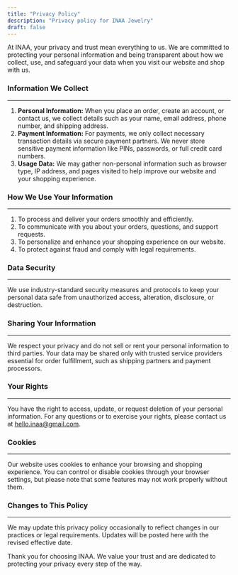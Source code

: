 ```yaml
---
title: "Privacy Policy"
description: "Privacy policy for INAA Jewelry"
draft: false
---
```


At INAA, your privacy and trust mean everything to us. We are committed to protecting your personal information and being transparent about how we collect, use, and safeguard your data when you visit our website and shop with us.

### Information We Collect

---

1. **Personal Information:** When you place an order, create an account, or contact us, we collect details such as your name, email address, phone number, and shipping address.
2. **Payment Information:** For payments, we only collect necessary transaction details via secure payment partners. We never store sensitive payment information like PINs, passwords, or full credit card numbers.
3. **Usage Data:** We may gather non-personal information such as browser type, IP address, and pages visited to help improve our website and your shopping experience.

### How We Use Your Information

---

1. To process and deliver your orders smoothly and efficiently.
2. To communicate with you about your orders, questions, and support requests.
3. To personalize and enhance your shopping experience on our website.
4. To protect against fraud and comply with legal requirements.

### Data Security

---

We use industry-standard security measures and protocols to keep your personal data safe from unauthorized access, alteration, disclosure, or destruction.

### Sharing Your Information

---

We respect your privacy and do not sell or rent your personal information to third parties. Your data may be shared only with trusted service providers essential for order fulfillment, such as shipping partners and payment processors.

### Your Rights

---

You have the right to access, update, or request deletion of your personal information. For any questions or to exercise your rights, please contact us at hello.inaa@gmail.com.

### Cookies

---

Our website uses cookies to enhance your browsing and shopping experience. You can control or disable cookies through your browser settings, but please note that some features may not work properly without them.

### Changes to This Policy

---

We may update this privacy policy occasionally to reflect changes in our practices or legal requirements. Updates will be posted here with the revised effective date.

Thank you for choosing INAA. We value your trust and are dedicated to protecting your privacy every step of the way.
